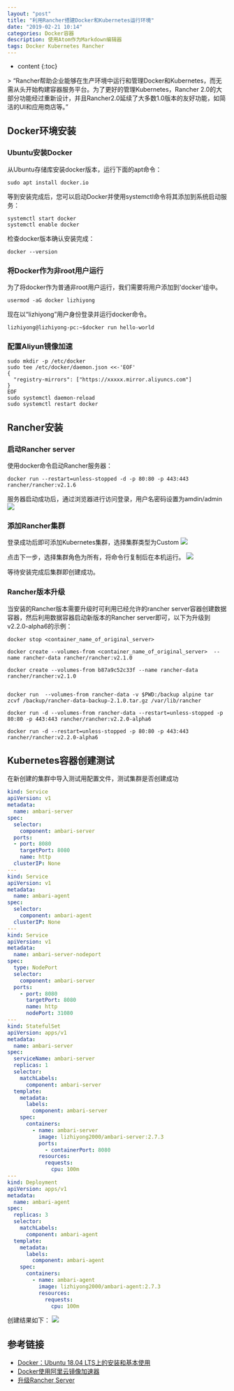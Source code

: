 ```yaml
---
layout: "post"
title: "利用Rancher搭建Docker和Kubernetes运行环境"
date: "2019-02-21 10:14"
categories: Docker容器
description: 使用Atom作为Markdown编辑器
tags: Docker Kubernetes Rancher
---
```


* content
{:toc}

<div class="postImg" style="background-image:url(http://carforeasy.cn/2019-19e72882.png)"></div>
> “Rancher帮助企业能够在生产环境中运行和管理Docker和Kubernetes，而无需从头开始构建容器服务平台。为了更好的管理Kubernetes，Rancher 2.0的大部分功能经过重新设计，并且Rancher2.0延续了大多数1.0版本的友好功能，如简洁的UI和应用商店等。”




## Docker环境安装

### Ubuntu安装Docker
从Ubuntu存储库安装docker版本，运行下面的apt命令：

    sudo apt install docker.io

等到安装完成后，您可以启动Docker并使用systemctl命令将其添加到系统启动服务：

    systemctl start docker
    systemctl enable docker

检查docker版本确认安装完成：

    docker --version

### 将Docker作为非root用户运行
为了将docker作为普通非root用户运行，我们需要将用户添加到'docker'组中。

    usermod -aG docker lizhiyong

现在以“lizhiyong”用户身份登录并运行docker命令。

    lizhiyong@lizhiyong-pc:~$docker run hello-world

### 配置Aliyun镜像加速

    sudo mkdir -p /etc/docker
    sudo tee /etc/docker/daemon.json <<-'EOF'
    {
      "registry-mirrors": ["https://xxxxx.mirror.aliyuncs.com"]
    }
    EOF
    sudo systemctl daemon-reload
    sudo systemctl restart docker

## Rancher安装
### 启动Rancher server
使用docker命令启动Rancher服务器：

    docker run --restart=unless-stopped -d -p 80:80 -p 443:443 rancher/rancher:v2.1.6

服务器启动成功后，通过浏览器进行访问登录，用户名密码设置为amdin/admin
![](http://carforeasy.cn/2019-bb048faa.png)
### 添加Rancher集群
登录成功后即可添加Kubernetes集群，选择集群类型为Custom
![](http://carforeasy.cn/2019-5a0d92be.png)

点击下一步，选择集群角色为所有，将命令行复制后在本机运行。
![](http://carforeasy.cn/2019-47c8b388.png)

等待安装完成后集群即创建成功。

### Rancher版本升级
当安装的Rancher版本需要升级时可利用已经允许的rancher server容器创建数据容器，然后利用数据容器启动新版本的Rancher server即可，以下为升级到v2.2.0-alpha6的示例：

    docker stop <container_name_of_original_server>

    docker create --volumes-from <container_name_of_original_server>  --name rancher-data rancher/rancher:v2.1.0

    docker create --volumes-from b87a9c52c33f --name rancher-data rancher/rancher:v2.1.0


    docker run  --volumes-from rancher-data -v $PWD:/backup alpine tar zcvf /backup/rancher-data-backup-2.1.0.tar.gz /var/lib/rancher

    docker run -d --volumes-from rancher-data --restart=unless-stopped -p 80:80 -p 443:443 rancher/rancher:v2.2.0-alpha6

    docker run -d --restart=unless-stopped -p 80:80 -p 443:443 rancher/rancher:v2.2.0-alpha6

## Kubernetes容器创建测试
在新创建的集群中导入测试用配置文件，测试集群是否创建成功

```yaml
kind: Service
apiVersion: v1
metadata:
  name: ambari-server
spec:
  selector:
    component: ambari-server
  ports:
  - port: 8080
    targetPort: 8080
    name: http
  clusterIP: None
---
kind: Service
apiVersion: v1
metadata:
  name: ambari-agent
spec:
  selector:
    component: ambari-agent
  clusterIP: None
---
kind: Service
apiVersion: v1
metadata:
  name: ambari-server-nodeport
spec:
  type: NodePort
  selector:
    component: ambari-server
  ports:
    - port: 8080
      targetPort: 8080
      name: http
      nodePort: 31080
---
kind: StatefulSet
apiVersion: apps/v1
metadata:
  name: ambari-server
spec:
  serviceName: ambari-server
  replicas: 1
  selector:
    matchLabels:
      component: ambari-server
  template:
    metadata:
      labels:
        component: ambari-server
    spec:
      containers:
        - name: ambari-server
          image: lizhiyong2000/ambari-server:2.7.3
          ports:
            - containerPort: 8080
          resources:
            requests:
              cpu: 100m
---
kind: Deployment
apiVersion: apps/v1
metadata:
  name: ambari-agent
spec:
  replicas: 3
  selector:
    matchLabels:
      component: ambari-agent
  template:
    metadata:
      labels:
        component: ambari-agent
    spec:
      containers:
        - name: ambari-agent
          image: lizhiyong2000/ambari-agent:2.7.3
          resources:
            requests:
              cpu: 100m

```
创建结果如下：
![](http://carforeasy.cn/2019-f153a83e.png)


## 参考链接
- [Docker：Ubuntu 18.04 LTS上的安装和基本使用](https://www.howtoing.com/ubuntu-docker)
- [Docker使用阿里云镜像加速器](https://www.jianshu.com/p/200cce574163)
- [升级Rancher Server](
https://rancher.com/docs/rancher/v1.6/zh/upgrading/)
